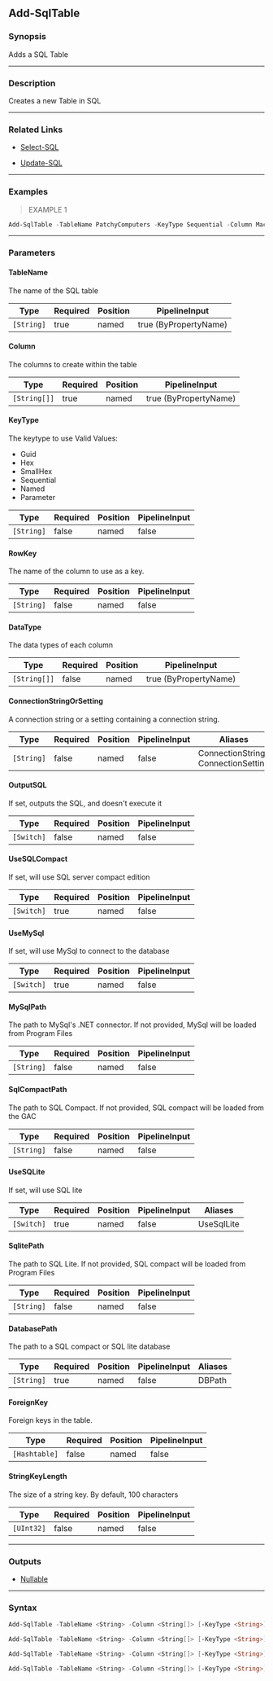 Add-SqlTable
------------

### Synopsis
Adds a SQL Table

---

### Description

Creates a new Table in SQL

---

### Related Links
* [Select-SQL](Select-SQL)

* [Update-SQL](Update-SQL)

---

### Examples
> EXAMPLE 1

```PowerShell
Add-SqlTable -TableName PatchyComputers -KeyType Sequential -Column MachineName, GroupName, PatchStatus, PatchWindowStart, PatchStartedAt, LastPatchedAt -DataType 'varchar(100)', 'varchar(100)', 'varchar(20)', 'datetime', 'datetime', 'datetime' -OutputSql -ConnectionStringOrSetting SqlAzureConnectionString
```

---

### Parameters
#### **TableName**
The name of the SQL table

|Type      |Required|Position|PipelineInput        |
|----------|--------|--------|---------------------|
|`[String]`|true    |named   |true (ByPropertyName)|

#### **Column**
The columns to create within the table

|Type        |Required|Position|PipelineInput        |
|------------|--------|--------|---------------------|
|`[String[]]`|true    |named   |true (ByPropertyName)|

#### **KeyType**
The keytype to use
Valid Values:

* Guid
* Hex
* SmallHex
* Sequential
* Named
* Parameter

|Type      |Required|Position|PipelineInput|
|----------|--------|--------|-------------|
|`[String]`|false   |named   |false        |

#### **RowKey**
The name of the column to use as a key.

|Type      |Required|Position|PipelineInput|
|----------|--------|--------|-------------|
|`[String]`|false   |named   |false        |

#### **DataType**
The data types of each column

|Type        |Required|Position|PipelineInput        |
|------------|--------|--------|---------------------|
|`[String[]]`|false   |named   |true (ByPropertyName)|

#### **ConnectionStringOrSetting**
A connection string or a setting containing a connection string.

|Type      |Required|Position|PipelineInput|Aliases                               |
|----------|--------|--------|-------------|--------------------------------------|
|`[String]`|false   |named   |false        |ConnectionString<br/>ConnectionSetting|

#### **OutputSQL**
If set, outputs the SQL, and doesn't execute it

|Type      |Required|Position|PipelineInput|
|----------|--------|--------|-------------|
|`[Switch]`|false   |named   |false        |

#### **UseSQLCompact**
If set, will use SQL server compact edition

|Type      |Required|Position|PipelineInput|
|----------|--------|--------|-------------|
|`[Switch]`|true    |named   |false        |

#### **UseMySql**
If set, will use MySql to connect to the database

|Type      |Required|Position|PipelineInput|
|----------|--------|--------|-------------|
|`[Switch]`|true    |named   |false        |

#### **MySqlPath**
The path to MySql's .NET connector.  If not provided, MySql will be loaded from Program Files

|Type      |Required|Position|PipelineInput|
|----------|--------|--------|-------------|
|`[String]`|false   |named   |false        |

#### **SqlCompactPath**
The path to SQL Compact.  If not provided, SQL compact will be loaded from the GAC

|Type      |Required|Position|PipelineInput|
|----------|--------|--------|-------------|
|`[String]`|false   |named   |false        |

#### **UseSQLite**
If set, will use SQL lite

|Type      |Required|Position|PipelineInput|Aliases   |
|----------|--------|--------|-------------|----------|
|`[Switch]`|true    |named   |false        |UseSqlLite|

#### **SqlitePath**
The path to SQL Lite.  If not provided, SQL compact will be loaded from Program Files

|Type      |Required|Position|PipelineInput|
|----------|--------|--------|-------------|
|`[String]`|false   |named   |false        |

#### **DatabasePath**
The path to a SQL compact or SQL lite database

|Type      |Required|Position|PipelineInput|Aliases|
|----------|--------|--------|-------------|-------|
|`[String]`|true    |named   |false        |DBPath |

#### **ForeignKey**
Foreign keys in the table.

|Type         |Required|Position|PipelineInput|
|-------------|--------|--------|-------------|
|`[Hashtable]`|false   |named   |false        |

#### **StringKeyLength**
The size of a string key.  By default, 100 characters

|Type      |Required|Position|PipelineInput|
|----------|--------|--------|-------------|
|`[UInt32]`|false   |named   |false        |

---

### Outputs
* [Nullable](https://learn.microsoft.com/en-us/dotnet/api/System.Nullable)

---

### Syntax
```PowerShell
Add-SqlTable -TableName <String> -Column <String[]> [-KeyType <String>] [-RowKey <String>] [-DataType <String[]>] [-ConnectionStringOrSetting <String>] [-OutputSQL] [-ForeignKey <Hashtable>] [-StringKeyLength <UInt32>] [<CommonParameters>]
```
```PowerShell
Add-SqlTable -TableName <String> -Column <String[]> [-KeyType <String>] [-RowKey <String>] [-DataType <String[]>] [-ConnectionStringOrSetting <String>] [-OutputSQL] -UseSQLCompact [-SqlCompactPath <String>] -DatabasePath <String> [-StringKeyLength <UInt32>] [<CommonParameters>]
```
```PowerShell
Add-SqlTable -TableName <String> -Column <String[]> [-KeyType <String>] [-RowKey <String>] [-DataType <String[]>] [-ConnectionStringOrSetting <String>] [-OutputSQL] -UseMySql [-MySqlPath <String>] [-StringKeyLength <UInt32>] [<CommonParameters>]
```
```PowerShell
Add-SqlTable -TableName <String> -Column <String[]> [-KeyType <String>] [-RowKey <String>] [-DataType <String[]>] [-ConnectionStringOrSetting <String>] [-OutputSQL] -UseSQLite [-SqlitePath <String>] -DatabasePath <String> [-StringKeyLength <UInt32>] [<CommonParameters>]
```
